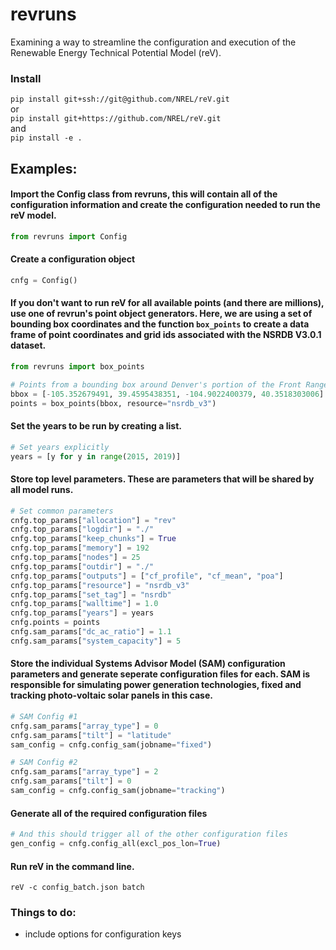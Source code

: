 # revruns
Examining a way to streamline the configuration and execution of the Renewable Energy Technical Potential Model (reV).

### Install
`pip install git+ssh://git@github.com/NREL/reV.git`\
or\
`pip install git+https://github.com/NREL/reV.git`\
and\
`pip install -e .`

## Examples:
 #### Import the Config class from revruns, this will contain all of the configuration information and create the configuration needed to run the reV model.
 
```python
from revruns import Config
```

#### Create a configuration object
```python
cnfg = Config()
```

#### If you don't want to run reV for all available points (and there are millions), use one of revrun's point object generators. Here, we are using a set of bounding box coordinates and the function `box_points` to create a data frame of point coordinates and grid ids associated with the NSRDB V3.0.1 dataset.
```python
from revruns import box_points

# Points from a bounding box around Denver's portion of the Front Range
bbox = [-105.352679491, 39.4595438351, -104.9022400379, 40.3518303006]
points = box_points(bbox, resource="nsrdb_v3")
```

#### Set the years to be run by creating a list.
```python
# Set years explicitly
years = [y for y in range(2015, 2019)]
```

#### Store top level parameters. These are parameters that will be shared by all model runs.
```python
# Set common parameters
cnfg.top_params["allocation"] = "rev"
cnfg.top_params["logdir"] = "./"
cnfg.top_params["keep_chunks"] = True
cnfg.top_params["memory"] = 192
cnfg.top_params["nodes"] = 25
cnfg.top_params["outdir"] = "./"
cnfg.top_params["outputs"] = ["cf_profile", "cf_mean", "poa"]
cnfg.top_params["resource"] = "nsrdb_v3"
cnfg.top_params["set_tag"] = "nsrdb"
cnfg.top_params["walltime"] = 1.0
cnfg.top_params["years"] = years
cnfg.points = points
cnfg.sam_params["dc_ac_ratio"] = 1.1
cnfg.sam_params["system_capacity"] = 5
```

#### Store the individual Systems Advisor Model (SAM) configuration parameters and generate seperate configuration files for each. SAM is responsible for simulating power generation technologies, fixed and tracking photo-voltaic solar panels in this case.
```python
# SAM Config #1
cnfg.sam_params["array_type"] = 0
cnfg.sam_params["tilt"] = "latitude"
sam_config = cnfg.config_sam(jobname="fixed")

# SAM Config #2
cnfg.sam_params["array_type"] = 2
cnfg.sam_params["tilt"] = 0
sam_config = cnfg.config_sam(jobname="tracking")
```


#### Generate all of the required configuration files
```python
# And this should trigger all of the other configuration files
gen_config = cnfg.config_all(excl_pos_lon=True)
```

#### Run reV in the command line.
`reV -c config_batch.json batch`


### Things to do:
- include options for configuration keys
